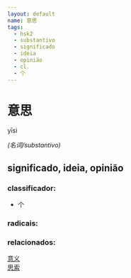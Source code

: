 ```yaml
--- 
layout: default
name: 意思 
tags: 
  - hsk2
  - substantivo
  - significado
  - ideia
  - opinião
  - cl.
  - 个
--- 
```

# 意思 
yīsi  
 
*(名词/substantivo)*  
## significado, ideia, opinião 
### classificador: 
  - 个 
### radicais: 
### relacionados: 
[意义](/zhengshidu/hsk3/意义)  
[思索](/zhengshidu/hsk7-9/思索)  
